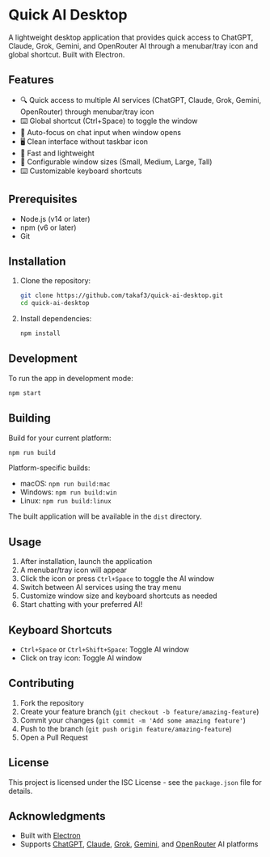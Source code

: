 # Quick AI Desktop

A lightweight desktop application that provides quick access to ChatGPT, Claude, Grok, Gemini, and OpenRouter AI through a menubar/tray icon and global shortcut. Built with Electron.

## Features

- 🔍 Quick access to multiple AI services (ChatGPT, Claude, Grok, Gemini, OpenRouter) through menubar/tray icon
- ⌨️ Global shortcut (Ctrl+Space) to toggle the window
- 🎯 Auto-focus on chat input when window opens
- 🖥️ Clean interface without taskbar icon
- 💨 Fast and lightweight
- 📐 Configurable window sizes (Small, Medium, Large, Tall)
- ⌨️ Customizable keyboard shortcuts

## Prerequisites

- Node.js (v14 or later)
- npm (v6 or later)
- Git

## Installation

1. Clone the repository:
   ```bash
   git clone https://github.com/takaf3/quick-ai-desktop.git
   cd quick-ai-desktop
   ```

2. Install dependencies:
   ```bash
   npm install
   ```

## Development

To run the app in development mode:
```bash
npm start
```

## Building

Build for your current platform:
```bash
npm run build
```

Platform-specific builds:
- macOS: `npm run build:mac`
- Windows: `npm run build:win`
- Linux: `npm run build:linux`

The built application will be available in the `dist` directory.

## Usage

1. After installation, launch the application
2. A menubar/tray icon will appear
3. Click the icon or press `Ctrl+Space` to toggle the AI window
4. Switch between AI services using the tray menu
5. Customize window size and keyboard shortcuts as needed
6. Start chatting with your preferred AI!

## Keyboard Shortcuts

- `Ctrl+Space` or `Ctrl+Shift+Space`: Toggle AI window
- Click on tray icon: Toggle AI window

## Contributing

1. Fork the repository
2. Create your feature branch (`git checkout -b feature/amazing-feature`)
3. Commit your changes (`git commit -m 'Add some amazing feature'`)
4. Push to the branch (`git push origin feature/amazing-feature`)
5. Open a Pull Request

## License

This project is licensed under the ISC License - see the `package.json` file for details.

## Acknowledgments

- Built with [Electron](https://www.electronjs.org/)
- Supports [ChatGPT](https://chatgpt.com/), [Claude](https://claude.ai/), [Grok](https://grok.com/), [Gemini](https://gemini.google.com/app), and [OpenRouter](https://openrouter.ai/chat) AI platforms 